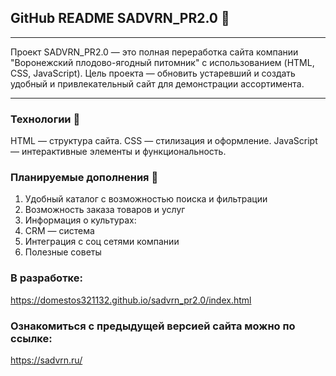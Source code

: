 ## GitHub README SADVRN_PR2.0 🌳
---
Проект SADVRN_PR2.0 — это полная переработка сайта компании "Воронежский плодово-ягодный питомник" с использованием (HTML, CSS, JavaScript). 
Цель проекта — обновить устаревший и создать удобный и привлекательный сайт для демонстрации ассортимента.

---
### Технологии 🤖
HTML — структура сайта.
CSS — стилизация и оформление.
JavaScript — интерактивные элементы и функциональность.

### Планируемые дополнения 🎯
1. Удобный каталог с возможностью поиска и фильтрации
2. Возможность заказа товаров и услуг
3. Информация о культурах:
4. CRM — система
5. Интеграция с соц сетями компании
6. Полезные советы

### В разработке:
https://domestos321132.github.io/sadvrn_pr2.0/index.html

### Ознакомиться с предыдущей версией сайта можно по ссылке: 
https://sadvrn.ru/

